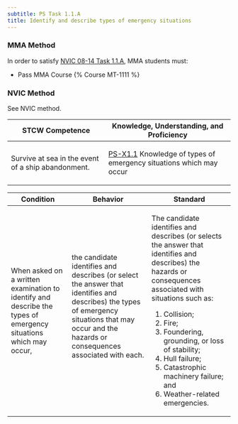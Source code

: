 ```yaml
---
subtitle: PS Task 1.1.A 
title: Identify and describe types of emergency situations
---
```



### MMA Method

In order to satisfy  [NVIC 08-14  Task  1.1.A](/stcw23/assets/images/nvic-08-14.pdf), MMA students must:

* Pass MMA Course {% Course MT-1111 %}


### NVIC Method

<a onclick="togglevisibility('nvic_methods')" >See NVIC method.</a>

<div id='nvic_methods' class='hide'>

<table>
<thead>
<tr>
<th class='forty'> STCW Competence </th>
<th class='sixty'> Knowledge, Understanding, and Proficiency </th>
</tr>
</thead>




<tbody>
<tr><td markdown='1'>

Survive at sea in the event of a ship abandonment.

</td><td markdown='1'>

[PS-X1.1](../../tables/611.html#PS-X1.1) Knowledge of types of emergency situations which may occur

</td></tr>


</tbody>
</table>


<table>
<thead>
<tr><th class='twenty'>  Condition </th><th class='twenty'> Behavior </th><th  class='sixty'>Standard </th></tr>
</thead>
<tbody >



<tr><td markdown='1'>

When asked on a written examination to identify and describe the types of emergency situations which may occur,

</td><td markdown='1'>

the candidate identifies and describes (or select the answer that identifies and describes) the types of emergency situations that may occur and the hazards or consequences associated with each.

<br>

<div class="tooltip">
<span class="tooltiptext">
</span>
</div>


</td><td markdown='1'>

The candidate identifies and describes (or selects the answer that identifies and describes) the hazards or consequences associated with situations such as:

1. Collision;
2. Fire;
3. Foundering, grounding, or loss of stability;
4. Hull failure;
5. Catastrophic machinery failure; and
6. Weather-related emergencies.

</td></tr>
</tbody>
</table>
</div>
